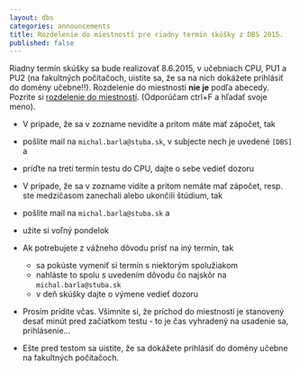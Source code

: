 ```yaml
---
layout: dbs
categories: announcements
title: Rozdelenie do miestností pre riadny termín skúšky z DBS 2015.
published: false
---
```

Riadny termín skúšky sa bude realizovať 8.6.2015, v učebniach CPU, PU1 a PU2 (na fakultných počítačoch, uistite sa, že sa na nich dokážete prihlásiť do domény učebne!!). Rozdelenie do miestností <b>nie je</b> podľa abecedy. Pozrite si [rozdelenie do miestností](/DBS2015_RT.pdf). (Odporúčam ctrl+F a hľadať svoje meno).

* V prípade, že sa v zozname nevidíte a pritom máte mať zápočet, tak
 * pošlite mail na `michal.barla@stuba.sk`, v subjecte nech je uvedené `[DBS]` a
 * príďte na tretí termín testu do CPU, dajte o sebe vedieť dozoru

* V prípade, že sa v zozname vidíte a pritom nemáte mať zápočet, resp. ste medzičasom zanechali alebo ukončili štúdium, tak
 * pošlite mail na `michal.barla@stuba.sk` a
 * užite si voľný pondelok

* Ak potrebujete z vážneho dôvodu prísť na iný termín, tak
  * sa pokúste vymeniť si termín s niektorým spolužiakom
  * nahláste to spolu s uvedením dôvodu čo najskôr na `michal.barla@stuba.sk`
  * v deň skúšky dajte o výmene vedieť dozoru

* Prosím prídite včas. Všimnite si, že príchod do miestností je stanovený desať minút pred začiatkom testu - to je čas vyhradený na usadenie sa, prihlásenie...

* Ešte pred testom sa uistite, že sa dokážete prihlásiť do domény učebne na fakultných počítačoch.







